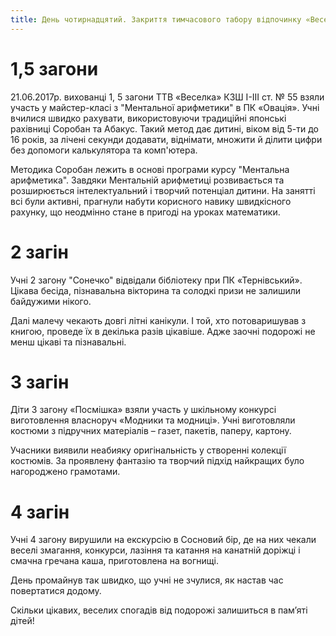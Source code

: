 ```yaml
---
title: День чотирнадцятий. Закриття тимчасового табору відпочинку «Веселка»
---
```


# 1,5 загони

21.06.2017р. вихованці 1, 5 загони ТТВ «Веселка» КЗШ І-ІІІ ст. № 55 взяли участь у майстер-класі з "Ментальної арифметики" в ПК «Овація». Учні вчилися швидко рахувати, використовуючи традиційні японські рахівниці Соробан та Абакус. Такий метод дає дитині, віком від 5-ти до 16 років, за лічені секунди додавати, віднімати, множити й ділити цифри без допомоги калькулятора та комп'ютера.

Методика Соробан лежить в основі програми курсу "Ментальна арифметика". Завдяки Ментальній арифметиці розвивається та розширюється інтелектуальний і творчий потенціал дитини. На занятті всі були активні, прагнули набути корисного навику швидкісного рахунку, що неодмінно стане в пригоді на уроках математики.

<slideshow id="_/72157682272060952" />

# 2 загін

Учні 2 загону "Сонечко" відвідали бібліотеку при ПК «Тернівський». Цікава бесіда, пізнавальна вікторина та солодкі призи не залишили байдужими нікого.

Далі малечу чекають довгі літні канікули. І той, хто потоваришував з книгою, проведе їх в декілька разів цікавіше. Адже заочні подорожі не менш цікаві та пізнавальні.

<slideshow id="_/72157682458290303" />

# 3 загін

Діти 3 загону «Посмішка» взяли участь у шкільному конкурсі виготовлення власноруч «Модники та модниці». Учні виготовляли костюми з підручних матеріалів – газет, пакетів, паперу, картону.

Учасники виявили неабияку оригінальність у створенні колекції костюмів. За проявлену фантазію та творчий підхід найкращих було нагороджено грамотами.

<slideshow id="_/72157682272152062" />

# 4 загін

Учні 4 загону вирушили на екскурсію в Сосновий бір, де на них чекали веселі змагання, конкурси, лазіння та катання на канатній доріжці і смачна гречана каша, приготовлена на вогнищі.

День промайнув так швидко, що учні не зчулися, як настав час повертатися додому.

Скільки цікавих, веселих спогадів від подорожі залишиться в пам’яті дітей!

<slideshow id="_/72157682458384853" />
